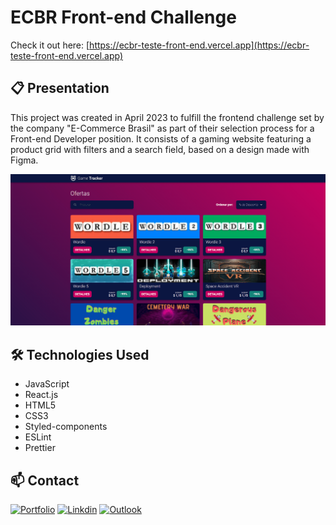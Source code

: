 # ECBR Front-end Challenge

Check it out here: [https://ecbr-teste-front-end.vercel.app](https://ecbr-teste-front-end.vercel.app)

## 📋 Presentation

This project was created in April 2023 to fulfill the frontend challenge set by the company "E-Commerce Brasil" as part of their selection process for a Front-end Developer position. It consists of a gaming website featuring a product grid with filters and a search field, based on a design made with Figma.

![Preview](game-tracker-preview.png)

## 🛠️ Technologies Used
- JavaScript
- React.js
- HTML5
- CSS3
- Styled-components
- ESLint
- Prettier

## 📫 Contact

[![Portfolio](https://img.shields.io/badge/website-000000?style=for-the-badge&logo=About.me&logoColor=white)](https://www.giovannileite.com)
[![Linkdin](https://img.shields.io/badge/LinkedIn-0077B5?style=for-the-badge&logo=linkedin&logoColor=white)](https://www.linkedin.com/in/giovanni-leite-dev/)
[![Outlook](https://img.shields.io/badge/Microsoft_Outlook-0078D4?style=for-the-badge&logo=microsoft-outlook&logoColor=white)](mailto:giovanni.m.leite@outlook.com?subject=[GitHub]%20Contact)
